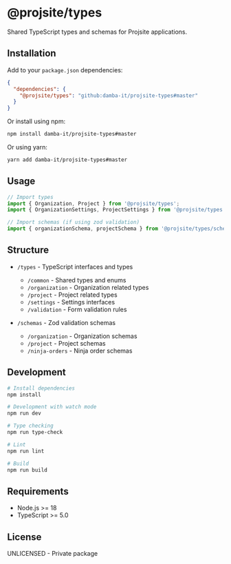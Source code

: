 # @projsite/types

Shared TypeScript types and schemas for Projsite applications.

## Installation

Add to your `package.json` dependencies:

```json
{
  "dependencies": {
    "@projsite/types": "github:damba-it/projsite-types#master"
  }
}
```

Or install using npm:

```bash
npm install damba-it/projsite-types#master
```

Or using yarn:

```bash
yarn add damba-it/projsite-types#master
```

## Usage

```typescript
// Import types
import { Organization, Project } from '@projsite/types';
import { OrganizationSettings, ProjectSettings } from '@projsite/types';

// Import schemas (if using zod validation)
import { organizationSchema, projectSchema } from '@projsite/types/schemas';
```

## Structure

- `/types` - TypeScript interfaces and types
  - `/common` - Shared types and enums
  - `/organization` - Organization related types
  - `/project` - Project related types
  - `/settings` - Settings interfaces
  - `/validation` - Form validation rules

- `/schemas` - Zod validation schemas
  - `/organization` - Organization schemas
  - `/project` - Project schemas
  - `/ninja-orders` - Ninja order schemas

## Development

```bash
# Install dependencies
npm install

# Development with watch mode
npm run dev

# Type checking
npm run type-check

# Lint
npm run lint

# Build
npm run build
```

## Requirements

- Node.js >= 18
- TypeScript >= 5.0

## License

UNLICENSED - Private package 